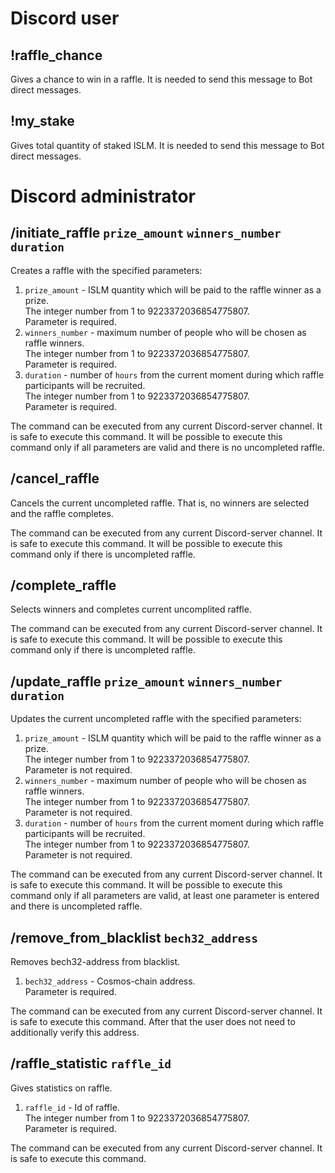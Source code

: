 # Discord user
## !raffle_chance
Gives a chance to win in a raffle.
It is needed to send this message to Bot direct messages.

## !my_stake
Gives total quantity of staked ISLM.
It is needed to send this message to Bot direct messages.

# Discord administrator
## /initiate_raffle  `prize_amount` `winners_number` `duration`
Сreates a raffle with the specified parameters:
1. `prize_amount` - ISLM quantity which will be paid to the raffle winner as a prize. <br> The integer number from 1 to 9223372036854775807. <br> Parameter is required.
2. `winners_number` - maximum number of people who will be chosen as raffle winners. <br> The integer number from 1 to 9223372036854775807. <br> Parameter is required.
3. `duration` - number of `hours` from the current moment during which raffle participants will be recruited. <br> The integer number from 1 to 9223372036854775807. <br> Parameter is required.

The command can be executed from any current Discord-server channel. It is safe to execute this command. It will be possible to execute this command only if all parameters are valid and there is no uncompleted raffle.

## /cancel_raffle
Cancels the current uncompleted raffle. That is, no winners are selected and the raffle completes.

The command can be executed from any current Discord-server channel. It is safe to execute this command. It will be possible to execute this command only if there is uncompleted raffle.

## /complete_raffle
Selects winners and completes current uncomplited raffle.

The command can be executed from any current Discord-server channel. It is safe to execute this command. It will be possible to execute this command only if there is uncompleted raffle.

## /update_raffle  `prize_amount` `winners_number` `duration`
Updates the current uncompleted raffle with the specified parameters:
1. `prize_amount` - ISLM quantity which will be paid to the raffle winner as a prize. <br> The integer number from 1 to 9223372036854775807. <br> Parameter is not required.
2. `winners_number` - maximum number of people who will be chosen as raffle winners. <br> The integer number from 1 to 9223372036854775807. <br> Parameter is not required.
3. `duration` - number of `hours` from the current moment during which raffle participants will be recruited. <br> The integer number from 1 to 9223372036854775807. <br> Parameter is not required.

The command can be executed from any current Discord-server channel. It is safe to execute this command. It will be possible to execute this command only if all parameters are valid, at least one parameter is entered and there is uncompleted raffle.

## /remove_from_blacklist  `bech32_address`
Removes bech32-address from blacklist.
1. `bech32_address` - Cosmos-chain address. <br> Parameter is required.

The command can be executed from any current Discord-server channel. It is safe to execute this command. After that the user does not need to additionally verify this address.

## /raffle_statistic  `raffle_id`
Gives statistics on raffle.
1. `raffle_id` - Id of raffle. <br> The integer number from 1 to 9223372036854775807. <br> Parameter is required.

The command can be executed from any current Discord-server channel. It is safe to execute this command.
